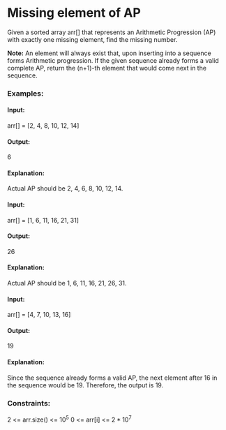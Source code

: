 # Missing element of AP
Given a sorted array arr[] that represents an Arithmetic Progression (AP) with exactly one missing element, find the missing number.

**Note:** An element will always exist that, upon inserting into a sequence forms Arithmetic progression. If the given sequence already forms a valid complete AP, return the (n+1)-th element that would come next in the sequence.

### Examples:
#### Input: 
arr[] = [2, 4, 8, 10, 12, 14]
#### Output:
6
#### Explanation: 
Actual AP should be 2, 4, 6, 8, 10, 12, 14.

#### Input: 
arr[] = [1, 6, 11, 16, 21, 31]
#### Output: 
26
#### Explanation: 
Actual AP should be 1, 6, 11, 16, 21, 26, 31.

#### Input:
arr[] = [4, 7, 10, 13, 16]
#### Output: 
19
#### Explanation:
Since the sequence already forms a valid AP, the next element after 16 in the sequence would be 19. Therefore, the output is 19.

### Constraints:
2 <= arr.size() <= $`10^5`$
0 <= arr[i] <= $`2*10^7`$

